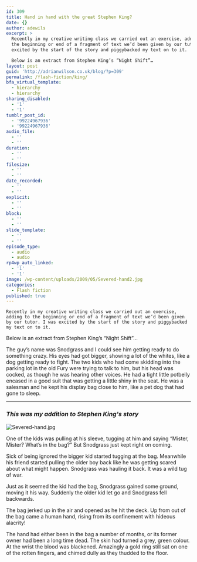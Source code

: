 ```yaml
---
id: 309
title: Hand in hand with the great Stephen King?
date: {}
author: adewils
excerpt: >
  Recently in my creative writing class we carried out an exercise, adding to
  the beginning or end of a fragment of text we’d been given by our tutor. I was
  excited by the start of the story and piggybacked my text on to it.

  Below is an extract from Stephen King’s “Night Shift”…
layout: post
guid: 'http://adrianwilson.co.uk/blog/?p=309'
permalink: /flash-fiction/king/
bfa_virtual_template:
  - hierarchy
  - hierarchy
sharing_disabled:
  - '1'
  - '1'
tumblr_post_id:
  - '99224967936'
  - '99224967936'
audio_file:
  - ''
  - ''
duration:
  - ''
  - ''
filesize:
  - ''
  - ''
date_recorded:
  - ''
  - ''
explicit:
  - ''
  - ''
block:
  - ''
  - ''
slide_template:
  - ''
  - ''
episode_type:
  - audio
  - audio
rp4wp_auto_linked:
  - '1'
  - '1'
image: /wp-content/uploads/2009/05/Severed-hand2.jpg
categories:
  - Flash fiction
published: true
---
```

 
    Recently in my creative writing class we carried out an exercise, adding to the beginning or end of a fragment of text we’d been given by our tutor. I was excited by the start of the story and piggybacked my text on to it.  
    
  Below is an extract from Stephen King’s “Night Shift”…  
  
  The guy’s name was Snodgrass and I could see him getting ready to do something crazy. His eyes had got bigger, showing a lot of the whites, like a dog getting ready to fight. The two kids who had come skidding into the parking lot in the old Fury were trying to talk to him, but his head was cocked, as though he was hearing other voices. He had a tight little potbelly encased in a good suit that was getting a little shiny in the seat. He was a salesman and he kept his display bag close to him, like a pet dog that had gone to sleep. 
  
   --- 
 ### _*This was my addition to Stephen King's story*_

![Severed-hand.jpg]({{site.baseurl}}/_posts/Severed-hand.jpg)

  One of the kids was pulling at his sleeve, tugging at him and saying “Mister, Mister? What’s in the bag?” But Snodgrass just kept right on coming.   
  
  Sick of being ignored the bigger kid started tugging at the bag. Meanwhile his friend started pulling the older boy back like he was getting scared about what might happen. Snodgrass was hauling it back. It was a wild tug of war.   
  
  Just as it seemed the kid had the bag, Snodgrass gained some ground, moving it his way. Suddenly the older kid let go and Snodgrass fell backwards. 
  
  The bag jerked up in the air and opened as he hit the deck. Up from out of the bag came a human hand, rising from its confinement with hideous alacrity! 
  
  The hand had either been in the bag a number of months, or its former owner had been a long time dead. The skin had turned a grey, green colour. At the wrist the blood was blackened. Amazingly a gold ring still sat on one of the rotten fingers, and chimed dully as they thudded to the floor.
